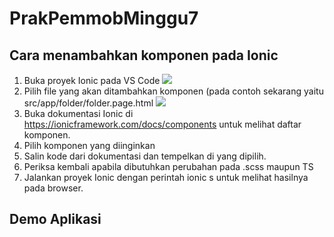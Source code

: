 # PrakPemmobMinggu7

## Cara menambahkan komponen pada Ionic

1. Buka proyek Ionic pada VS Code
   <img src="../../assets/image/1.png">
2. Pilih file yang akan ditambahkan komponen (pada contoh sekarang yaitu src/app/folder/folder.page.html
   <img src="../../assets/image/2.png">
3. Buka dokumentasi Ionic di https://ionicframework.com/docs/components untuk melihat daftar komponen.
4. Pilih komponen yang diinginkan
5. Salin kode dari dokumentasi dan tempelkan di yang dipilih.
6. Periksa kembali apabila dibutuhkan perubahan pada .scss maupun TS
7. Jalankan proyek Ionic dengan perintah ionic s untuk melihat hasilnya pada browser.


## Demo Aplikasi
